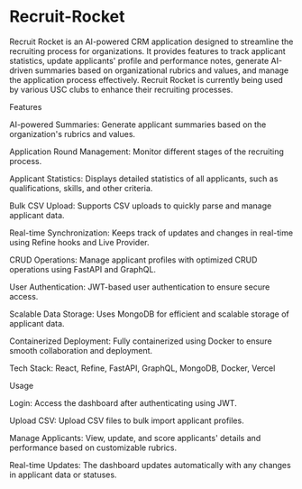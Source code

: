 
# Recruit-Rocket

Recruit Rocket is an AI-powered CRM application designed to streamline the recruiting process for organizations. It provides features to track applicant statistics, update applicants' profile and performance notes, generate AI-driven summaries based on organizational rubrics and values, and manage the application process effectively. Recruit Rocket is currently being used by various USC clubs to enhance their recruiting processes.

Features

AI-powered Summaries: Generate applicant summaries based on the organization's rubrics and values.

Application Round Management: Monitor different stages of the recruiting process.

Applicant Statistics: Displays detailed statistics of all applicants, such as qualifications, skills, and other criteria.

Bulk CSV Upload: Supports CSV uploads to quickly parse and manage applicant data.

Real-time Synchronization: Keeps track of updates and changes in real-time using Refine hooks and Live Provider.

CRUD Operations: Manage applicant profiles with optimized CRUD operations using FastAPI and GraphQL.

User Authentication: JWT-based user authentication to ensure secure access.

Scalable Data Storage: Uses MongoDB for efficient and scalable storage of applicant data.

Containerized Deployment: Fully containerized using Docker to ensure smooth collaboration and deployment.

Tech Stack: React, Refine, FastAPI, GraphQL, MongoDB, Docker, Vercel



Usage

Login: Access the dashboard after authenticating using JWT.

Upload CSV: Upload CSV files to bulk import applicant profiles.

Manage Applicants: View, update, and score applicants' details and performance based on customizable rubrics.

Real-time Updates: The dashboard updates automatically with any changes in applicant data or statuses.
